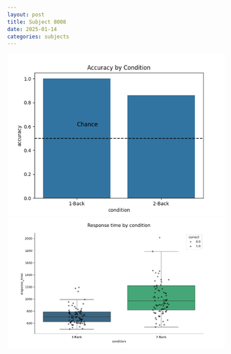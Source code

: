 ```yaml
---
layout: post
title: Subject 8008
date: 2025-01-14
categories: subjects
---
```


![](data/8008/run-10/8008_ATS_acc.png)
![](data/8008/run-10/8008_ATS_rt.png)
